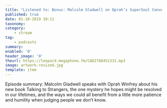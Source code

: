 ```yaml
---
title: "Listened to: Bonus: Malcolm Gladwell on Oprah’s SuperSoul Conversations"
published: true
date: 01-10-2019 10:11
taxonomy:
category:
	- stream
tag:
	- podcasts
summary:
enabled: '0'
header_image: '0'
theurl: https://leopard.megaphone.fm/CAD2788451331.mp3
image: artwork-resized.jpg
template: item
---
```

 
Episode summary: Malcolm Gladwell speaks with Oprah Winfrey about his new book Talking to Strangers, the one mystery he hopes might be resolved in our lifetimes, and the ways we could all benefit from a little more patience and humility when judging people we don’t know.
